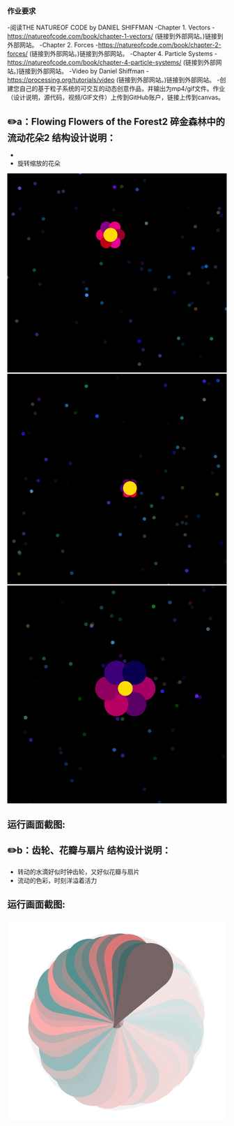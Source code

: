 ### 作业要求

-阅读THE NATUREOF CODE by DANIEL SHIFFMAN
-Chapter 1. Vectors
-https://natureofcode.com/book/chapter-1-vectors/ (链接到外部网站。)链接到外部网站。
-Chapter 2. Forces
-https://natureofcode.com/book/chapter-2-forces/ (链接到外部网站。)链接到外部网站。
-Chapter 4. Particle Systems
-https://natureofcode.com/book/chapter-4-particle-systems/ (链接到外部网站。)链接到外部网站。
-Video by Daniel Shiffman
-https://processing.org/tutorials/video (链接到外部网站。)链接到外部网站。
-创建您自己的基于粒子系统的可交互的动态创意作品，并输出为mp4/gif文件。作业（设计说明，源代码，视频/GIF文件）上传到GitHub账户，链接上传到canvas。

✏️a：Flowing Flowers of the Forest2 碎金森林中的流动花朵2 结构设计说明：  
-----------------
- 
- 旋转缩放的花朵

![image](https://github.com/jojojolynn/520432910003-JIANG-YILIN/blob/main/img_readme/1.1.png)![image](https://github.com/jojojolynn/520432910003-JIANG-YILIN/blob/main/img_readme/1.2.png)![image](https://github.com/jojojolynn/520432910003-JIANG-YILIN/blob/main/img_readme/1.3.png)
    
运行画面截图:  
-----------------

✏️b：齿轮、花瓣与扇片 结构设计说明：  
-----------------
- 转动的水滴好似时钟齿轮，又好似花瓣与扇片
- 流动的色彩，时刻洋溢着活力
    
运行画面截图:  
-----------------
![image](https://github.com/jojojolynn/520432910003-JIANG-YILIN/blob/main/img_readme/1.4.png)
